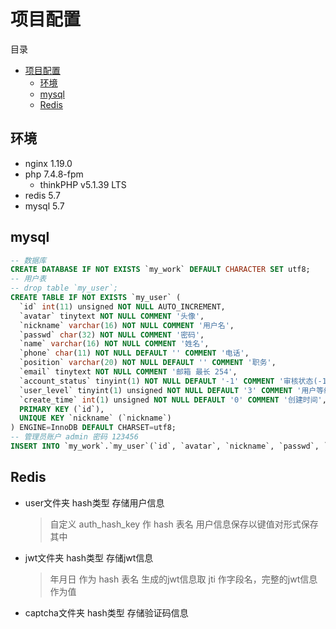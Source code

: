 # 项目配置

目录

- [项目配置](#项目配置)
  - [环境](#环境)
  - [mysql](#mysql)
  - [Redis](#redis)

## 环境

* nginx 1.19.0
* php 7.4.8-fpm
  * thinkPHP v5.1.39 LTS
* redis 5.7
* mysql 5.7

## mysql

```sql
-- 数据库
CREATE DATABASE IF NOT EXISTS `my_work` DEFAULT CHARACTER SET utf8;
-- 用户表
-- drop table `my_user`;
CREATE TABLE IF NOT EXISTS `my_user` (
  `id` int(11) unsigned NOT NULL AUTO_INCREMENT,
  `avatar` tinytext NOT NULL COMMENT '头像',
  `nickname` varchar(16) NOT NULL COMMENT '用户名',
  `passwd` char(32) NOT NULL COMMENT '密码',
  `name` varchar(16) NOT NULL COMMENT '姓名',
  `phone` char(11) NOT NULL DEFAULT '' COMMENT '电话',
  `position` varchar(20) NOT NULL DEFAULT '' COMMENT '职务',
  `email` tinytext NOT NULL COMMENT '邮箱 最长 254',
  `account_status` tinyint(1) NOT NULL DEFAULT '-1' COMMENT '审核状态(-1 待审核，1 正常用户)',
  `user_level` tinyint(1) unsigned NOT NULL DEFAULT '3' COMMENT '用户等级(1 超管,2 普管,3 用户)',
  `create_time` int(1) unsigned NOT NULL DEFAULT '0' COMMENT '创建时间',
  PRIMARY KEY (`id`),
  UNIQUE KEY `nickname` (`nickname`)
) ENGINE=InnoDB DEFAULT CHARSET=utf8;
-- 管理员账户 admin 密码 123456
INSERT INTO `my_work`.`my_user`(`id`, `avatar`, `nickname`, `passwd`, `name`, `phone`, `position`, `email`, `account_status`, `user_level`, `create_time`) VALUES (1, ' ', 'admin', 'e10adc3949ba59abbe56e057f20f883e', 'admin', '', '', ' ', 1, 1, 0);
```

## Redis

* user文件夹 hash类型 存储用户信息
  > 自定义 auth_hash_key 作 hash 表名
  > 用户信息保存以键值对形式保存其中
* jwt文件夹 hash类型 存储jwt信息
  > 年月日 作为 hash 表名
  > 生成的jwt信息取 jti 作字段名，完整的jwt信息作为值
* captcha文件夹 hash类型 存储验证码信息
